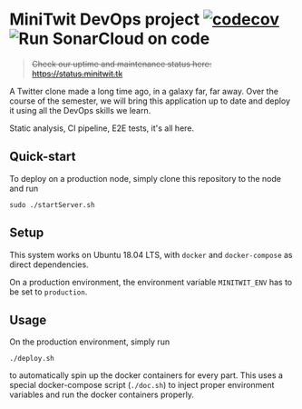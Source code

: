 # MiniTwit DevOps project [![codecov](https://codecov.io/gh/jlndk/devoops/branch/master/graph/badge.svg)](https://codecov.io/gh/jlndk/devoops) ![Run SonarCloud on code](https://github.com/jlndk/devoops/workflows/Run%20SonarCloud%20on%20code/badge.svg?branch=master)
> ~~Check our uptime and maintenance status here: https://status.minitwit.tk~~

A Twitter clone made a long time ago, in a galaxy far, far away. Over the course of the semester, we will bring this application up to date and deploy it using all the DevOps skills we learn.

Static analysis, CI pipeline, E2E tests, it's all here.

## Quick-start

To deploy on a production node, simply clone this repository to the node and run

```
sudo ./startServer.sh
```

## Setup

This system works on Ubuntu 18.04 LTS, with `docker` and `docker-compose` as direct dependencies.

On a production environment, the environment variable `MINITWIT_ENV` has to be set to `production`.

## Usage

On the production environment, simply run

```
./deploy.sh
```

to automatically spin up the docker containers for every part.
This uses a special docker-compose script (`./doc.sh`) to inject proper environment variables and run the docker containers properly.
